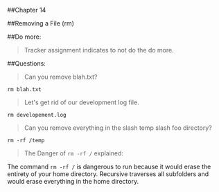 ##Chapter 14

##Removing a File (rm)

##Do more:

> Tracker assignment indicates to not do the do more.

##Questions:

> Can you remove blah.txt?

`rm blah.txt`

> Let's get rid of our development log file.

`rm developement.log`

> Can you remove everything in the slash temp slash foo directory?

`rm -rf /temp`

> The Danger of `rm -rf /` explained:

The command `rm -rf /` is dangerous to run because it would erase the
entirety of your home directory.  Recursive traverses all subfolders and would
erase everything in the home directory.


